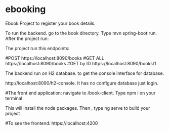 # ebooking
Ebook Project to register your book details.

To run the backend. go to the book directory.
Type mvn spring-boot:run. After the project run:

The project run this endpoints:

#POST   https://localhost:8090/books
#GET ALL    https://localhost:8090/books
#GET by ID  https://localhost:8090/books/1

The backend run on H2 database. to get the console interface for database. 

http://localhost:8090/h2-console. It has no configure database just login.


#The front end application:  navigate to /book-client. Type npm i on your terminal

This will install the node packages. Then , type ng serve to build your project

#To see the frontend:  https://localhost:4200



